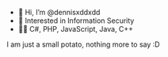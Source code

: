 - 👋 Hi, I’m @dennisxddxdd
- 👀 Interested in Information Security
- 👨‍💻 C#, PHP, JavaScript, Java, C++

I am just a small potato, nothing more to say :D
